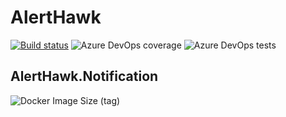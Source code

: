# AlertHawk
[![Build status](https://thiagoguaru.visualstudio.com/AlertHawk/_apis/build/status/AlertHawk.Notification)](https://thiagoguaru.visualstudio.com/AlertHawk/_build/latest?definitionId=9)
![Azure DevOps coverage](https://img.shields.io/azure-devops/coverage/thiagoguaru/alerthawk/9)
![Azure DevOps tests](https://img.shields.io/azure-devops/tests/thiagoguaru/alerthawk/9)

## AlertHawk.Notification
![Docker Image Size (tag)](https://img.shields.io/docker/image-size/thiagoguaru/alerthawk.notification/latest)
